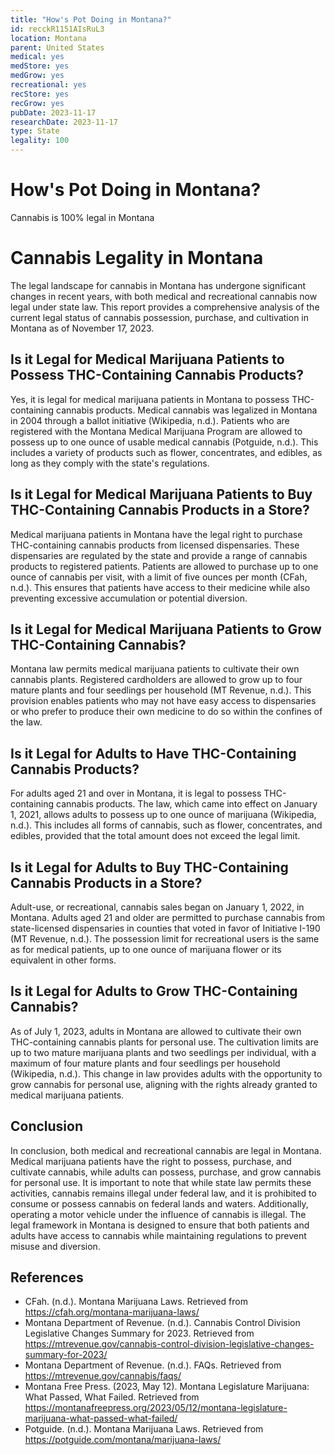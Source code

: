 ```yaml
---
title: "How's Pot Doing in Montana?"
id: recckR1151AIsRuL3
location: Montana
parent: United States
medical: yes
medStore: yes
medGrow: yes
recreational: yes
recStore: yes
recGrow: yes
pubDate: 2023-11-17
researchDate: 2023-11-17
type: State
legality: 100
---
```


# How's Pot Doing in Montana?

<p class="howsit">Cannabis is 100% legal in Montana</p>

# Cannabis Legality in Montana

The legal landscape for cannabis in Montana has undergone significant changes in recent years, with both medical and recreational cannabis now legal under state law. This report provides a comprehensive analysis of the current legal status of cannabis possession, purchase, and cultivation in Montana as of November 17, 2023.

## Is it Legal for Medical Marijuana Patients to Possess THC-Containing Cannabis Products?

Yes, it is legal for medical marijuana patients in Montana to possess THC-containing cannabis products. Medical cannabis was legalized in Montana in 2004 through a ballot initiative (Wikipedia, n.d.). Patients who are registered with the Montana Medical Marijuana Program are allowed to possess up to one ounce of usable medical cannabis (Potguide, n.d.). This includes a variety of products such as flower, concentrates, and edibles, as long as they comply with the state's regulations.

## Is it Legal for Medical Marijuana Patients to Buy THC-Containing Cannabis Products in a Store?

Medical marijuana patients in Montana have the legal right to purchase THC-containing cannabis products from licensed dispensaries. These dispensaries are regulated by the state and provide a range of cannabis products to registered patients. Patients are allowed to purchase up to one ounce of cannabis per visit, with a limit of five ounces per month (CFah, n.d.). This ensures that patients have access to their medicine while also preventing excessive accumulation or potential diversion.

## Is it Legal for Medical Marijuana Patients to Grow THC-Containing Cannabis?

Montana law permits medical marijuana patients to cultivate their own cannabis plants. Registered cardholders are allowed to grow up to four mature plants and four seedlings per household (MT Revenue, n.d.). This provision enables patients who may not have easy access to dispensaries or who prefer to produce their own medicine to do so within the confines of the law.

## Is it Legal for Adults to Have THC-Containing Cannabis Products?

For adults aged 21 and over in Montana, it is legal to possess THC-containing cannabis products. The law, which came into effect on January 1, 2021, allows adults to possess up to one ounce of marijuana (Wikipedia, n.d.). This includes all forms of cannabis, such as flower, concentrates, and edibles, provided that the total amount does not exceed the legal limit.

## Is it Legal for Adults to Buy THC-Containing Cannabis Products in a Store?

Adult-use, or recreational, cannabis sales began on January 1, 2022, in Montana. Adults aged 21 and older are permitted to purchase cannabis from state-licensed dispensaries in counties that voted in favor of Initiative I-190 (MT Revenue, n.d.). The possession limit for recreational users is the same as for medical patients, up to one ounce of marijuana flower or its equivalent in other forms.

## Is it Legal for Adults to Grow THC-Containing Cannabis?

As of July 1, 2023, adults in Montana are allowed to cultivate their own THC-containing cannabis plants for personal use. The cultivation limits are up to two mature marijuana plants and two seedlings per individual, with a maximum of four mature plants and four seedlings per household (Wikipedia, n.d.). This change in law provides adults with the opportunity to grow cannabis for personal use, aligning with the rights already granted to medical marijuana patients.

## Conclusion

In conclusion, both medical and recreational cannabis are legal in Montana. Medical marijuana patients have the right to possess, purchase, and cultivate cannabis, while adults can possess, purchase, and grow cannabis for personal use. It is important to note that while state law permits these activities, cannabis remains illegal under federal law, and it is prohibited to consume or possess cannabis on federal lands and waters. Additionally, operating a motor vehicle under the influence of cannabis is illegal. The legal framework in Montana is designed to ensure that both patients and adults have access to cannabis while maintaining regulations to prevent misuse and diversion.

## References

- CFah. (n.d.). Montana Marijuana Laws. Retrieved from https://cfah.org/montana-marijuana-laws/
- Montana Department of Revenue. (n.d.). Cannabis Control Division Legislative Changes Summary for 2023. Retrieved from https://mtrevenue.gov/cannabis-control-division-legislative-changes-summary-for-2023/
- Montana Department of Revenue. (n.d.). FAQs. Retrieved from https://mtrevenue.gov/cannabis/faqs/
- Montana Free Press. (2023, May 12). Montana Legislature Marijuana: What Passed, What Failed. Retrieved from https://montanafreepress.org/2023/05/12/montana-legislature-marijuana-what-passed-what-failed/
- Potguide. (n.d.). Montana Marijuana Laws. Retrieved from https://potguide.com/montana/marijuana-laws/
